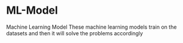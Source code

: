 # ML-Model
Machine Learning Model
These machine learning models train on the datasets and then it will solve the problems accordingly
